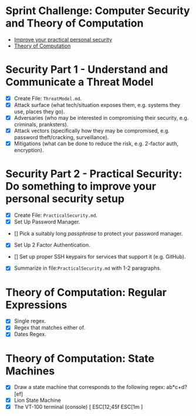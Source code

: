 # Sprint Challenge: Computer Security and Theory of Computation

* [Improve your practical personal security](security/)
* [Theory of Computation](theory/)

# Security Part 1 - Understand and Communicate a Threat Model
- [x] Create File: `ThreatModel.md`.
- [x] Attack surface (what tech/situation exposes them, e.g. systems they use, places they go).
- [x] Adversaries (who may be interested in compromising their security, e.g. criminals, pranksters).
- [x] Attack vectors (specifically how they may be compromised, e.g. password theft/cracking, surveillance).
- [x] Mitigations (what can be done to reduce the risk, e.g. 2-factor auth, encryption).

# Security Part 2 - Practical Security: Do something to improve your personal security setup
- [x] Create File: `PracticalSecurity.md`.
- [x] Set Up Password Manager.
- [] Pick a suitably long *passphrase* to protect your password manager.
- [x] Set Up 2 Factor Authentication.
- [] Set up proper SSH keypairs for services that support it (e.g. GitHub).
- [x] Summarize in file:`PracticalSecurity.md` with 1-2 paragraphs.

# Theory of Computation: Regular Expressions
- [x] Single regex.
- [x] Regex that matches either of.
- [x] Dates Regex.
# Theory of Computation: State Machines
- [x] Draw a state machine that corresponds to the following regex: ab*c+d?[ef]
- [x] Lion State Machine
- [x] The VT-100 terminal (console) [ ESC[12;45f  ESC[1m ]
